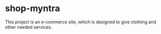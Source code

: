 # shop-myntra
This project is an e-commerce site, which is designed to give clothing and other needed services.
